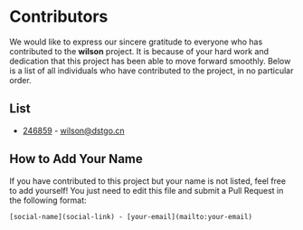 # Contributors

We would like to express our sincere gratitude to everyone who has contributed to the **wilson** project. It is because
of your hard work and dedication that this project has been able to move forward smoothly. Below is a list of all
individuals who have contributed to the project, in no particular order.

## List

- [246859](https://github.com/246859) - [wilson@dstgo.cn](mailto:wilson@dstgo.cn)

## How to Add Your Name

If you have contributed to this project but your name is not listed, feel free to add yourself! You just need to edit
this file and submit a Pull Request in the following format:

```
[social-name](social-link) - [your-email](mailto:your-email)
```